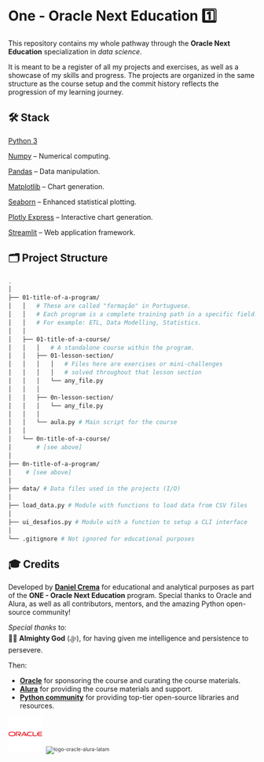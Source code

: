 # One - Oracle Next Education 1️⃣
This repository contains my whole pathway through the **Oracle Next Education** specialization in *data science*.  

It is meant to be a register of all my projects and exercises, as well as a showcase of my skills and progress. The projects are organized in the same structure as the course setup and the commit history reflects the progression of my learning journey.

## 🛠️ Stack
[Python 3](https://www.python.org)

[Numpy](https://numpy.org/) – Numerical computing.

[Pandas](https://pandas.pydata.org) – Data manipulation.

[Matplotlib](https://matplotlib.org) – Chart generation.

[Seaborn](https://seaborn.pydata.org) – Enhanced statistical plotting.

[Plotly Express](https://plotly.com) – Interactive chart generation.

[Streamlit](https://streamlit.io) – Web application framework.


## 🗂️ Project Structure
```bash
.
│
├── 01-title-of-a-program/
│   │   # These are called "formação" in Portuguese.
│   │   # Each program is a complete training path in a specific field.
│   │   # For example: ETL, Data Modelling, Statistics.
│   │   
│   ├── 01-title-of-a-course/ 
│   │   │   # A standalone course within the program.
│   │   ├── 01-lesson-section/
│   │   │   │   # Files here are exercises or mini-challenges  
│   │   │   │   # solved throughout that lesson section  
│   │   │   └── any_file.py
│   │   │
│   │   ├── 0n-lesson-section/
│   │   │   └── any_file.py
│   │   │
│   │   └── aula.py # Main script for the course
│   │
│   └── 0n-title-of-a-course/ 
│       # [see above]
│
├── 0n-title-of-a-program/
│    # [see above]
│
├── data/ # Data files used in the projects (I/O)
│
├── load_data.py # Module with functions to load data from CSV files
│
├── ui_desafios.py # Module with a function to setup a CLI interface
│
└── .gitignore # Not ignored for educational purposes

```

## 🎓 Credits
Developed by [**Daniel Crema**](https://github.com/DanielCrema) for educational and analytical purposes as part of the **ONE - Oracle Next Education** program.
Special thanks to Oracle and Alura, as well as all contributors, mentors, and the amazing Python open-source community!

*Special thanks* to:  
🕋🤲 **Almighty God** (ﷻ), for having given me intelligence and persistence to persevere.

Then:
- [**Oracle**](https://www.oracle.com/) for sponsoring the course and curating the course materials.
- [**Alura**](https://www.alura.com.br/) for providing the course materials and support.
- [**Python community**](https://www.python.org/) for providing top-tier open-source libraries and resources.

<img src="https://raw.githubusercontent.com/devicons/devicon/ca28c779441053191ff11710fe24a9e6c23690d6/icons/oracle/oracle-original.svg" alt="logo-oracle" style="width: 70px; font-size: 10px"/>  

<img src="https://moebius78.github.io/moebius78-sprint03-aluraONE.github.io/assets/Oracle_Alura.png" alt="logo-oracle-alura-latam" style="width: 115px; background: #FCFCFC; color: #333; font-size: 10px; padding: 2px 3px"/>